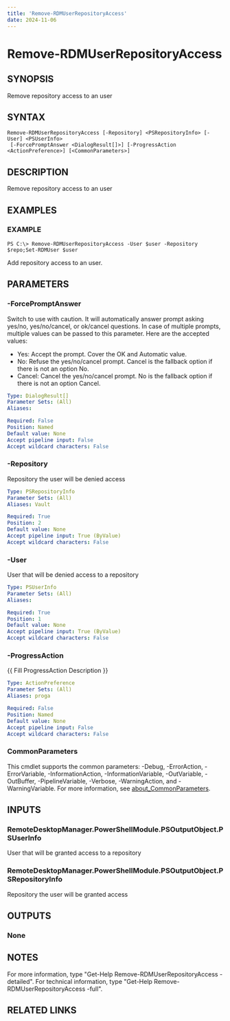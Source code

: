```yaml
---
title: 'Remove-RDMUserRepositoryAccess'
date: 2024-11-06
---
```



# Remove-RDMUserRepositoryAccess

## SYNOPSIS
Remove repository access to an user

## SYNTAX

```
Remove-RDMUserRepositoryAccess [-Repository] <PSRepositoryInfo> [-User] <PSUserInfo>
 [-ForcePromptAnswer <DialogResult[]>] [-ProgressAction <ActionPreference>] [<CommonParameters>]
```

## DESCRIPTION
Remove repository access to an user

## EXAMPLES

### EXAMPLE
```
PS C:\> Remove-RDMUserRepositoryAccess -User $user -Repository $repo;Set-RDMUser $user
```

Add repository access to an user.

## PARAMETERS

### -ForcePromptAnswer
Switch to use with caution.
It will automatically answer prompt asking yes/no, yes/no/cancel, or ok/cancel questions.
In case of multiple prompts, multiple values can be passed to this parameter.
Here are the accepted values:
- Yes: Accept the prompt.
Cover the OK and Automatic value.
- No: Refuse the yes/no/cancel prompt.
Cancel is the fallback option if there is not an option No.
- Cancel: Cancel the yes/no/cancel prompt.
No is the fallback option if there is not an option Cancel.

```yaml
Type: DialogResult[]
Parameter Sets: (All)
Aliases:

Required: False
Position: Named
Default value: None
Accept pipeline input: False
Accept wildcard characters: False
```

### -Repository
Repository the user will be denied access

```yaml
Type: PSRepositoryInfo
Parameter Sets: (All)
Aliases: Vault

Required: True
Position: 2
Default value: None
Accept pipeline input: True (ByValue)
Accept wildcard characters: False
```

### -User
User that will be denied access to a repository

```yaml
Type: PSUserInfo
Parameter Sets: (All)
Aliases:

Required: True
Position: 1
Default value: None
Accept pipeline input: True (ByValue)
Accept wildcard characters: False
```

### -ProgressAction
{{ Fill ProgressAction Description }}

```yaml
Type: ActionPreference
Parameter Sets: (All)
Aliases: proga

Required: False
Position: Named
Default value: None
Accept pipeline input: False
Accept wildcard characters: False
```

### CommonParameters
This cmdlet supports the common parameters: -Debug, -ErrorAction, -ErrorVariable, -InformationAction, -InformationVariable, -OutVariable, -OutBuffer, -PipelineVariable, -Verbose, -WarningAction, and -WarningVariable. For more information, see [about_CommonParameters](http://go.microsoft.com/fwlink/?LinkID=113216).

## INPUTS

### RemoteDesktopManager.PowerShellModule.PSOutputObject.PSUserInfo
User that will be granted access to a repository

### RemoteDesktopManager.PowerShellModule.PSOutputObject.PSRepositoryInfo
Repository the user will be granted access

## OUTPUTS

### None
## NOTES
For more information, type "Get-Help Remove-RDMUserRepositoryAccess -detailed".
For technical information, type "Get-Help Remove-RDMUserRepositoryAccess -full".

## RELATED LINKS
